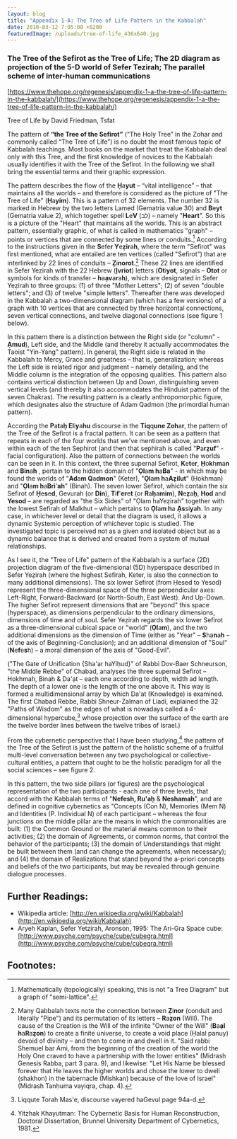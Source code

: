 ```yaml
---
layout: blog
title: "Appendix 1-A: The Tree of Life Pattern in the Kabbalah"
date: 2010-03-12 7:05:00 +0200
featuredImage: /uploads/tree-of-life_436x640.jpg
---
```


### **The Tree of the Sefirot as the Tree of Life; The 2D diagram as projection of the 5-D world of Sefer Tezirah; The parallel scheme of inter-human communications**

[https://www.thehope.org/regenesis/appendix-1-a-the-tree-of-life-pattern-in-the-kabbalah/](https://www.thehope.org/regenesis/appendix-1-a-the-tree-of-life-pattern-in-the-kabbalah/)

Tree of Life by David Friedman, Tsfat

The pattern of **“the Tree of the Sefirot”** (“The Holy Tree” in the Zohar and commonly called “The Tree of Life”) is no doubt the most famous topic of Kabbalah teachings. Most books on the market that treat the Kabbalah deal only with this Tree, and the first knowledge of novices to the Kabbalah usually identifies it with the Tree of the Sefirot. In the following we shall bring the essential terms and their graphic expression.

The pattern describes the flow of the **Ḥ**a**yut** – “vital intelligence” – that maintains all the worlds – and therefore is considered as the picture of "The Tree of Life" (**Ḥ**a**yim**). This is a pattern of 32 elements. The number 32 is marked in Hebrew by the two letters Lamed (Gematria value 30) and **B**e**yt** (Gematria value 2), which together spell **L**e**V** (לב) – namely "**Heart**". So this is a picture of the "Heart" that maintains all the worlds. This is an abstract pattern, essentially graphic, of what is called in mathematics "graph" – points or vertices that are connected by some lines or conduits.[^1] According to the instructions given in the **S**efe**r Y**e**ẓir**a**h**, where the term "Sefirot" was first mentioned, what are entailed are ten vertices (called "Sefirot") that are interlinked by 22 lines of conduits – **Ẓ**i**norot**.[^2] These 22 lines are identified in Sefer Yezirah with the 22 Hebrew (**Ịvriot**) letters (**Ot**i**yot**, signals – **Otot** or symbols for kinds of transfer – **h**a**ạv**a**r**a**h**), which are designated in Sefer Yeẓirah to three groups: (1) of three "Mother Letters"; (2) of seven "double letters"; and (3) of twelve "simple letters". Thereafter there was developed in the Kabbalah a two-dimensional diagram (which has a few versions) of a graph with 10 vertices that are connected by three horizontal connections, seven vertical connections, and twelve diagonal connections (see figure 1 below).

In this pattern there is a distinction between the Right side (or "column" - **Ạmud**), Left side, and the Middle (and thereby it actually accommodates the Taoist "Yin-Yang" pattern). In general, the Right side is related in the Kabbalah to Mercy, Grace and greatness – that is, generalization; whereas the Left side is related rigor and judgment – namely detailing, and the Middle column is the integration of the opposing qualities. This pattern also contains vertical distinction between Up and Down, distinguishing seven vertical levels (and thereby it also accommodates the Hinduist pattern of the seven Chakras). The resulting pattern is a clearly anthropomorphic figure, which designates also the structure of Adam Qadmon (the primordial human pattern).

According the **P**a**t**a**ḥ El**i**y**a**hu** discourse in the **Tiq**q**une Zoh**a**r**, the pattern of the Tree of the Sefirot is a fractal pattern. It can be seen as a pattern that repeats in each of the four worlds that we've mentioned above, and even within each of the ten Sephirot (and then that sephirah is called "**P**a**rẓuf**" - facial configuration). Also the pattern of connections between the worlds can be seen in it. In this context, the three supernal Sefirot, **K**e**t**e**r**, **Ḥ**o**k**h**m**a**n** and **Bin**a**h** , pertain to the hidden domain of "**Ọl**a**m h**a**Ba**" - in which may be found the worlds of "**Ad**a**m Q**a**dmon**" (Keter), "**Ọl**a**m h**a**Aẓilut**" (Ḥokhman) and "**Ọl**a**m h**a**Bri**'**ah**" (Binah). The seven lower Sefirot, which contain the six Sefirot of **Ḥ**e**s**e**d**, Gevurah (or **Din**), **T**i**f**'**er**e**t** (or **R**a**ḥ**a**mim**), **N**e**ẓ**a**ḥ**, **Hod** and **Yesod** – are regarded as "the Six Sides" of "Ọlam haYeẓirah" together with the lowest Sefirah of Malkhut – which pertains to **Ọl**a**m h**a **Ạs**si**y**a**h**. In any case, in whichever level or detail that the diagram is used, it allows a dynamic Systemic perception of whichever topic is studied. The investigated topic is perceived not as a given and isolated object but as a dynamic balance that is derived and created from a system of mutual relationships.

As I see it, the "Tree of Life" pattern of the Kabbalah is a surface (2D) projection diagram of the five-dimensional (5D) hyperspace described in Sefer Yeẓirah (where the highest Sefirah, Keter, is also the connection to many additional dimensions). The six lower Sefirot (from Ḥesed to Yesod) represent the three-dimensional space of the three perpendicular axes: Left-Right, Forward-Backward (or North-South, East West). And Up-Down. The higher Sefirot represent dimensions that are "beyond" this space (hyperspace), as dimensions perpendicular to the ordinary dimensions, dimensions of time and of soul. Sefer Yeẓirah regards the six lower Sefirot as a three-dimensional cubical space or "world" (**Ọl**a**m**), and the two additional dimensions as the dimension of Time (either as "Year" – **S**ha**n**a**h** – of the axis of Beginning-Conclusion); and an additional dimension of "Soul" (**N**e**f**e**s**h) – a moral dimension of the axis of "Good-Evil".

("The Gate of Unification {Sha'ạr haYiḥud}" of Rabbi Dov-Baer Schneurson, "the Middle Rebbe" of Chabad, analyses the three supernal Sefirot – Hokhmah, Binah & Da'ạt – each one according to depth, width ad length. The depth of a lower one is the length of the one above it. This way is formed a multidimensional array by which Da'at (Knowledge) is examined. The first Chabad Rebbe, Rabbi Shneur-Zalman of Liadi, explained the 32 "Paths of Wisdom" as the edges of what is nowadays called a 4-dimensional hypercube,[^3] whose projection over the surface of the earth are the twelve border lines between the twelve tribes of Israel.)

From the cybernetic perspective that I have been studying,[^4] the pattern of the Tree of the Sefirot is just the pattern of the holistic scheme of a fruitful multi-level conversation between any two psychological or collective-cultural entities, a pattern that ought to be the holistic paradigm for all the social sciences – see figure 2.

In this pattern, the two side pillars (or figures) are the psychological representation of the two participants - each one of three levels, that accord with the Kabbalah terms of "**Nefesh, Ru'aḥ** & **Neshamah**", and are defined in cognitive cybernetics as "Concepts (Con N), Memories (Mem N) and Identities (P. Individual N) of each participant – whereas the four junctions on the middle pillar are the means in which the commonalities are built: (1) the Common Ground or the material means common to their activities; (2) the domain of Agreements, or common norms, that control the behavior of the participants; (3) the domain of Understandings that might be built between them (and can change the agreements, when necessary); and (4) the domain of Realizations that stand beyond the a-priori concepts and beliefs of the two participants, but may be revealed through genuine dialogue processes.

## Further Readings:

- Wikipedia article: [http://en.wikipedia.org/wiki/Kabbalah](http://en.wikipedia.org/wiki/Kabbalah)
- Aryeh Kaplan, Sefer Yetzirah, Aronson, 1995: The Ari-Gra Space cube: [http://www.psyche.com/psyche/cube/cubegra.html](http://www.psyche.com/psyche/cube/cubegra.html)

## Footnotes:

[^1]: Mathematically (topologically) speaking, this is not "a Tree Diagram" but a graph of "semi-lattice".
[^2]: Many Qabbalah texts note the connection between **Ẓ**i**nor** (conduit and literally "Pipe") and its permutation of its letters – **R**a**ẓon** (Will). The cause of the Creation is the Will of the infinite "Owner of the Will" (**B**a**ạl h**a**R**a**ẓon**) to create a finite universe, to create a void place (Ḥalal panuy) devoid of divinity – and then to come in and dwell in it. "Said rabbi Shemuel bar Ami, from the beginning of the creation of the world the Holy One craved to have a partnership with the lower entities" (Midrash Genesis Rabba, part 3 para. 9), and likewise: "Let His Name be blessed forever that He leaves the higher worlds and chose the lower to dwell (shakhon) in the tabernacle (Mishkan) because of the love of Israel" (Midrash Tanḥuma vayiqra, chap. 4).
[^3]: Liqqute Torah Mas'e, discourse vayered haGevul page 94a-d.
[^4]: Yitzhak Khayutman: The Cybernetic Basis for Human Reconstruction, Doctoral Dissertation, Brunnel University Department of Cybernetics, 1981.
